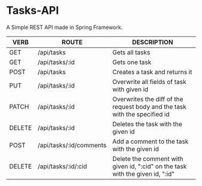 # Tasks-API
A Simple REST API made in Spring Framework.


| VERB   | ROUTE                   | DESCRIPTION                                                                   |
|--------|-------------------------|-------------------------------------------------------------------------------|
| GET    | /api/tasks              | Gets all tasks                                                                |
| GET    | /api/tasks/:id          | Gets one task                                                                 |
| POST   | /api/tasks              | Creates a task and returns it                                                 |
| PUT    | /api/tasks/:id          | Overwrite all fields of task with given id                                    |
| PATCH  | /api/tasks/:id          | Overwrites the diff of the request body and the task with the specified id    |
| DELETE | /api/tasks/:id          | Deletes the task with the given id                                            |
| POST   | /api/tasks/:id/comments | Add a comment to the task with the given id                                   |
| DELETE | /api/tasks/:id/:cid     | Delete the comment with given id, ":cid" on the task with the given id, ":id" |
